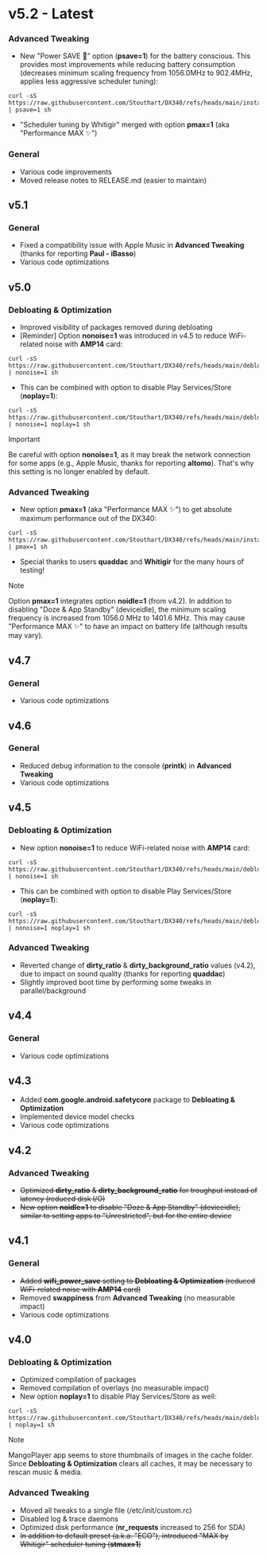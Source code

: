 <!-- Copyright (C) 2025 Stouthart. All rights reserved. -->

# v5.2 - Latest

### Advanced Tweaking

- New "Power SAVE 🌱" option (**psave=1**) for the battery conscious. This provides most improvements while reducing battery consumption (decreases minimum scaling frequency from 1056.0MHz to 902.4MHz, applies less aggressive scheduler tuning):

```
curl -sS https://raw.githubusercontent.com/Stouthart/DX340/refs/heads/main/install.sh | psave=1 sh
```

- "Scheduler tuning by Whitigir" merged with option **pmax=1** (aka "Performance MAX ✨")

### General

- Various code improvements
- Moved release notes to RELEASE.md (easier to maintain)

## v5.1

### General

- Fixed a compatibility issue with Apple Music in **Advanced Tweaking** (thanks for reporting **Paul - iBasso**)
- Various code optimizations

## v5.0

### Debloating & Optimization

- Improved visibility of packages removed during debloating
- [Reminder] Option **nonoise=1** was introduced in v4.5 to reduce WiFi-related noise with **AMP14** card:

```
curl -sS https://raw.githubusercontent.com/Stouthart/DX340/refs/heads/main/debloat.sh | nonoise=1 sh
```

- This can be combined with option to disable Play Services/Store (**noplay=1**):

```
curl -sS https://raw.githubusercontent.com/Stouthart/DX340/refs/heads/main/debloat.sh | nonoise=1 noplay=1 sh
```

> [!IMPORTANT]
>
> Be careful with option **nonoise=1**, as it may break the network connection for some apps (e.g., Apple Music, thanks for reporting **altomo**). That's why this setting is no longer enabled by default.

### Advanced Tweaking

- New option **pmax=1** (aka "Performance MAX ✨") to get absolute maximum performance out of the DX340:

```
curl -sS https://raw.githubusercontent.com/Stouthart/DX340/refs/heads/main/install.sh | pmax=1 sh
```

- Special thanks to users **quaddac** and **Whitigir** for the many hours of testing!

> [!NOTE]
>
> Option **pmax=1** integrates option **noidle=1** (from v4.2). In addition to disabling "Doze & App Standby" (deviceidle), the minimum scaling frequency is increased from 1056.0 MHz to 1401.6 MHz. This may cause "Performance MAX ✨" to have an impact on battery life (although results may vary).

## v4.7

### General

- Various code optimizations

## v4.6

### General

- Reduced debug information to the console (**printk**) in **Advanced Tweaking**
- Various code optimizations

## v4.5

### Debloating & Optimization

- New option **nonoise=1** to reduce WiFi-related noise with **AMP14** card:

```
curl -sS https://raw.githubusercontent.com/Stouthart/DX340/refs/heads/main/debloat.sh | nonoise=1 sh
```

- This can be combined with option to disable Play Services/Store (**noplay=1**):

```
curl -sS https://raw.githubusercontent.com/Stouthart/DX340/refs/heads/main/debloat.sh | nonoise=1 noplay=1 sh
```

### Advanced Tweaking

- Reverted change of **dirty_ratio** & **dirty_background_ratio** values (v4.2), due to impact on sound quality (thanks for reporting **quaddac**)
- Slightly improved boot time by performing some tweaks in parallel/background

## v4.4

### General

- Various code optimizations

## v4.3

- Added **com.google.android.safetycore** package to **Debloating & Optimization**
- Implemented device model checks
- Various code optimizations

## v4.2

### Advanced Tweaking

- ~~Optimized **dirty_ratio** & **dirty_background_ratio** for troughput instead of latency (reduced disk I/O)~~
- ~~New option **noidle=1** to disable "Doze & App Standby" (deviceidle), similar to setting apps to "Unrestricted", but for the entire device~~

## v4.1

### General

- ~~Added **wifi_power_save** setting to **Debloating & Optimization** (reduced WiFi-related noise with **AMP14** card)~~
- Removed **swappiness** from **Advanced Tweaking** (no measurable impact)
- Various code optimizations

## v4.0

### Debloating & Optimization

- Optimized compilation of packages
- Removed compilation of overlays (no measurable impact)
- New option **noplay=1** to disable Play Services/Store as well:

```
curl -sS https://raw.githubusercontent.com/Stouthart/DX340/refs/heads/main/debloat.sh | noplay=1 sh
```

> [!NOTE]
>
> MangoPlayer app seems to store thumbnails of images in the cache folder. Since **Debloating & Optimization** clears all caches, it may be necessary to rescan music & media.

### Advanced Tweaking

- Moved all tweaks to a single file (/etc/init/custom.rc)
- Disabled log & trace daemons
- Optimized disk performance (**nr_requests** increased to 256 for SDA)
- ~~In addition to default preset (a.k.a. "ECO"), introduced "MAX by Whitigir" scheduler tuning (**stmax=1**)~~
